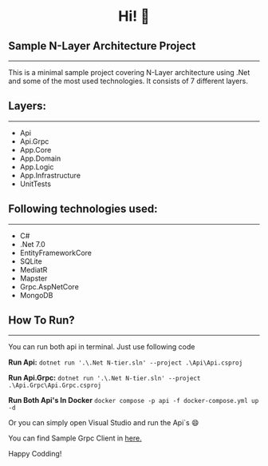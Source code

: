 <h1 align="center"> Hi! 👋 </h1>

## **Sample N-Layer Architecture Project**
----------
This is a minimal sample project covering N-Layer architecture using .Net and some of the most used technologies. It consists of 7 different layers.

## **Layers:**
----------

- Api
- Api.Grpc
- App.Core
- App.Domain
- App.Logic
- App.Infrastructure
- UnitTests

## **Following technologies used:**
----------

- C#
- .Net 7.0
- EntityFrameworkCore
- SQLite
- MediatR
- Mapster
- Grpc.AspNetCore
- MongoDB

## **How To Run?**
----------

You can run both api in terminal. Just use following code

**Run Api:**  `dotnet run '.\.Net N-tier.sln' --project .\Api\Api.csproj`

**Run Api.Grpc:** `dotnet run '.\.Net N-tier.sln' --project .\Api.Grpc\Api.Grpc.csproj`

**Run Both Api's In Docker** `docker compose -p api -f docker-compose.yml up -d`

Or you can simply open Visual Studio and run the Api`s 😄

You can find Sample Grpc Client in [here.](https://github.com/mrozcan/Sample-Grpc-Client)

Happy Codding!

